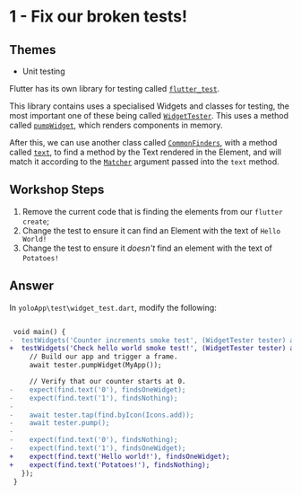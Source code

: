 # 1 - Fix our broken tests!

## Themes

- Unit testing

Flutter has its own library for testing called [`flutter_test`](https://api.flutter.dev/flutter/flutter_test/flutter_test-library.html).

This library contains uses a specialised Widgets and classes for testing, the most important one of these being called [`WidgetTester`](https://api.flutter.dev/flutter/flutter_test/WidgetTester-class.html). This uses a method called [`pumpWidget`](https://api.flutter.dev/flutter/flutter_test/WidgetTester/pumpWidget.html), which renders components in memory.

After this, we can use another class called [`CommonFinders`](https://api.flutter.dev/flutter/flutter_test/CommonFinders-class.html), with a method called [`text`](https://api.flutter.dev/flutter/flutter_test/CommonFinders/text.html), to find a method by the Text rendered in the Element, and will match it according to the [`Matcher`](https://api.flutter.dev/flutter/flutter_test/findsOneWidget-constant.html) argument passed into the `text` method.

## Workshop Steps

1. Remove the current code that is finding the elements from our `flutter create`;
2. Change the test to ensure it can find an Element with the text of `Hello World!`
3. Change the test to ensure it _doesn't_ find an element with the text of `Potatoes!`

## Answer

In `yoloApp\test\widget_test.dart`, modify the following:

```diff

 void main() {
-  testWidgets('Counter increments smoke test', (WidgetTester tester) async {
+  testWidgets('Check hello world smoke test!', (WidgetTester tester) async {
     // Build our app and trigger a frame.
     await tester.pumpWidget(MyApp());

     // Verify that our counter starts at 0.
-    expect(find.text('0'), findsOneWidget);
-    expect(find.text('1'), findsNothing);
-
-    await tester.tap(find.byIcon(Icons.add));
-    await tester.pump();
-
-    expect(find.text('0'), findsNothing);
-    expect(find.text('1'), findsOneWidget);
+    expect(find.text('Hello world!'), findsOneWidget);
+    expect(find.text('Potatoes!'), findsNothing);
   });
 }
```
